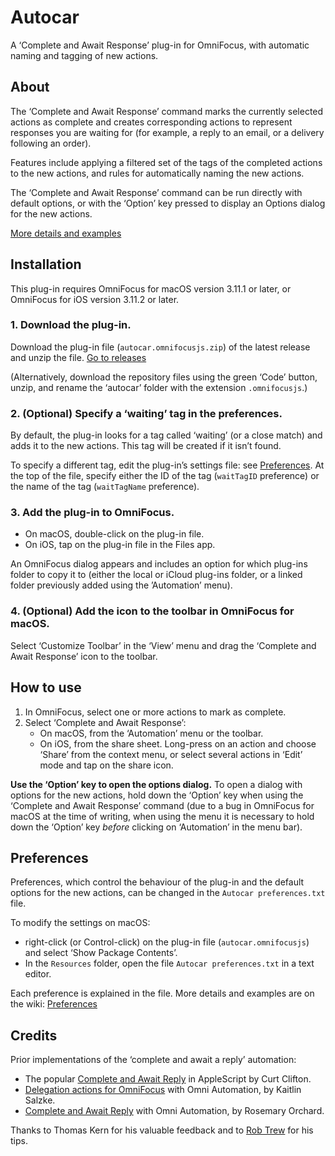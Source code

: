 # Autocar
A ‘Complete and Await Response’ plug-in for OmniFocus, with automatic naming and tagging of new actions.
## About
The ‘Complete and Await Response’ command marks the currently selected actions as complete and creates corresponding actions to represent responses you are waiting for (for example, a reply to an email, or a delivery following an order).

Features include applying a filtered set of the tags of the completed actions to the new actions, and rules for automatically naming the new actions.

The ‘Complete and Await Response’ command can be run directly with default options, or with the ‘Option’ key pressed to display an Options dialog for the new actions.

[More details and examples](https://github.com/multigreg/autocar/wiki)
## Installation
This plug-in requires OmniFocus for macOS version 3.11.1 or later, or OmniFocus for iOS version 3.11.2 or later.
### 1. Download the plug-in.
Download the plug-in file (`autocar.omnifocusjs.zip`) of the latest release and unzip the file. [Go to releases](https://github.com/multigreg/autocar/releases)

(Alternatively, download the repository files using the green ‘Code’ button, unzip, and rename the ‘autocar’ folder with the extension `.omnifocusjs`.)
### 2. (Optional) Specify a ‘waiting’ tag in the preferences.
By default, the plug-in looks for a tag called ‘waiting’ (or a close match) and adds it to the new actions. This tag will be created if it isn’t found.

To specify a different tag, edit the plug-in’s settings file: see [Preferences](README.md#Preferences). At the top of the file, specify either the ID of the tag (`waitTagID` preference)  or the name of the tag (`waitTagName` preference).

### 3. Add the plug-in to OmniFocus.
- On macOS, double-click on the plug-in file.
- On iOS, tap on the plug-in file in the Files app.

An OmniFocus dialog appears and includes an option for  which plug-ins folder to copy it to (either the local or iCloud plug-ins folder, or a linked folder previously added using the ’Automation’ menu).

### 4. (Optional) Add the icon to the toolbar in OmniFocus for macOS.
Select ‘Customize Toolbar’ in the ‘View’ menu and drag the ‘Complete and Await Response’ icon to the toolbar.
## How to use
1. In OmniFocus, select one or more actions to mark as complete.
2. Select ‘Complete and Await Response’:
   - On macOS, from the ‘Automation’ menu or the toolbar.
   - On iOS, from the share sheet. Long-press on an action and choose ‘Share’ from the context menu, or select several actions in ‘Edit’ mode and tap on the share icon.

**Use the ‘Option’ key to open the options dialog.**
To open a dialog with options for the new actions, hold down the ‘Option’ key when using the ‘Complete and Await Response’ command (due to a bug in OmniFocus for macOS at the time of writing, when using the menu it is necessary to hold down the ‘Option’ key _before_ clicking on ‘Automation’ in the menu bar).
## Preferences
Preferences, which control the behaviour of the plug-in and the default options for the new actions, can be changed in the `Autocar preferences.txt` file.

To modify the settings on macOS:
- right-click (or Control-click) on the plug-in file (`autocar.omnifocusjs`) and select ‘Show Package Contents’.
- In the `Resources` folder, open the file `Autocar preferences.txt` in a text editor.

Each preference is explained in the file. More details and examples are on the wiki: [Preferences](https://github.com/multigreg/autocar/wiki/Preferences)
## Credits
Prior implementations of the ‘complete and await a reply’ automation:
- The popular [Complete and Await Reply](http://curtclifton.net/complete) in AppleScript by Curt Clifton.
- [Delegation actions for OmniFocus](https://github.com/ksalzke/delegation-omnifocus-plugin) with Omni Automation, by Kaitlin Salzke.
- [Complete and Await Reply](https://omni-automation.com/omnifocus/plug-in-complete-await.html) with Omni Automation, by Rosemary Orchard.


Thanks to Thomas Kern for his valuable feedback and to [Rob Trew](https://github.com/robtrew) for his tips.
